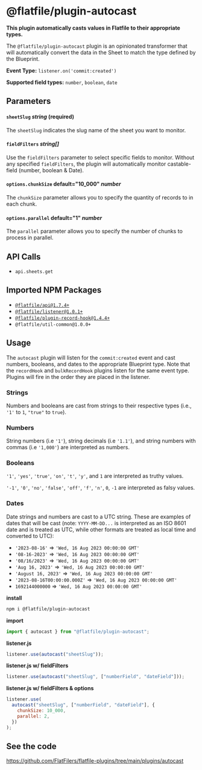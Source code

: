 # @flatfile/plugin-autocast
**This plugin automatically casts values in Flatfile to their appropriate types.**


The `@flatfile/plugin-autocast` plugin is an opinionated transformer that will
automatically convert the data in the Sheet to match the type defined by the
Blueprint.


**Event Type:**
`listener.on('commit:created')`


**Supported field types:**
`number`, `boolean`, `date`


## Parameters

#### `sheetSlug` *string* (required)

The `sheetSlug` indicates the slug name of the sheet you want to monitor.

#### `fieldFilters` *string[]*

Use the `fieldFilters` parameter to select specific fields to monitor. Without
any specified `fieldFilters`, the plugin will automatically monitor
castable-field (number, boolean & Date).


#### `options.chunkSize` default="10_000" *number*

The `chunkSize` parameter allows you to specify the quantity of records to in
each chunk.

#### `options.parallel` default="1" *number*

The `parallel` parameter allows you to specify the number of chunks to process
in parallel.


## API Calls

- `api.sheets.get`

## Imported NPM Packages

- [`@flatfile/api@1.7.4+`](https://www.npmjs.com/package/@flatfile/api)
- [`@flatfile/listener@1.0.1+`](https://www.npmjs.com/package/@flatfile/listener)
- [`@flatfile/plugin-record-hook@1.4.4+`](./record-hook)
- `@flatfile/util-common@1.0.0+`

## Usage

The `autocast` plugin will listen for the `commit:created` event and cast numbers, booleans,
and dates to the appropriate Blueprint type. Note that the `recordHook` and `bulkRecordHook` plugins
listen for the same event type. Plugins will fire in the order they are placed in the listener.

### Strings

Numbers and booleans are cast from strings to their respective types (i.e., `'1'` to `1`, `"true"` to `true`).

### Numbers

String numbers (i.e `'1'`), string decimals (i.e `'1.1'`), and string numbers with commas (i.e `'1,000'`)
are interpreted as numbers.

### Booleans

`'1'`, `'yes'`, `'true'`, `'on'`, `'t'`, `'y'`, and `1` are interpreted as truthy values.

`'-1'`, `'0'`, `'no'`, `'false'`, `'off'`, `'f'`, `'n'`, `0`, `-1` are interpreted as falsy values.

### Dates

Date strings and numbers are cast to a UTC string. These are examples of dates that will be cast (note: `YYYY-MM-DD...` is interpreted as an ISO 8601 date and is treated as UTC, while other formats are treated as local time and converted to UTC):

- `'2023-08-16'` => `'Wed, 16 Aug 2023 00:00:00 GMT'`
- `'08-16-2023'` => `'Wed, 16 Aug 2023 00:00:00 GMT'`
- `'08/16/2023'` => `'Wed, 16 Aug 2023 00:00:00 GMT'`
- `'Aug 16, 2023'` => `'Wed, 16 Aug 2023 00:00:00 GMT'`
- `'August 16, 2023'` => `'Wed, 16 Aug 2023 00:00:00 GMT'`
- `'2023-08-16T00:00:00.000Z'` => `'Wed, 16 Aug 2023 00:00:00 GMT'`
- `1692144000000` => `'Wed, 16 Aug 2023 00:00:00 GMT'`

**install**
```bash 
npm i @flatfile/plugin-autocast
```

**import**
```js 
import { autocast } from "@flatfile/plugin-autocast";
```

**listener.js**
```js 
listener.use(autocast("sheetSlug"));
```
**listener.js w/ fieldFilters**
```js 
listener.use(autocast("sheetSlug", ["numberField", "dateField"]));
```
**listener.js w/ fieldFilters & options**
```js 
listener.use(
  autocast("sheetSlug", ["numberField", "dateField"], {
    chunkSize: 10_000,
    parallel: 2,
  })
);
```


## See the code

https://github.com/FlatFilers/flatfile-plugins/tree/main/plugins/autocast
